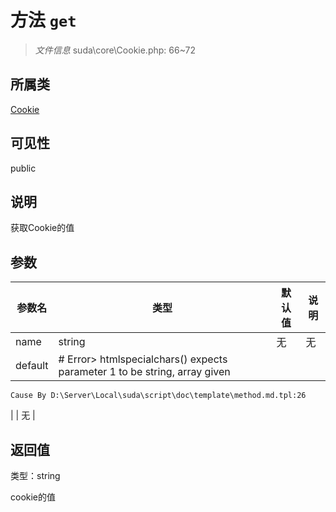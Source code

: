# 方法 `get`

> *文件信息* suda\core\Cookie.php: 66~72

## 所属类 

[Cookie](../Cookie.md)

## 可见性

public

## 说明

获取Cookie的值

## 参数


| 参数名 | 类型 | 默认值 | 说明 |
|--------|-----|-------|-------|
| name |  string | 无 | 无 |
| default |  # Error> htmlspecialchars() expects parameter 1 to be string, array given
	Cause By D:\Server\Local\suda\script\doc\template\method.md.tpl:26
 |  | 无 |



## 返回值

类型：string

 cookie的值

